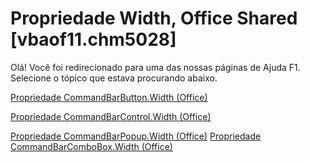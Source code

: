 
# Propriedade Width, Office Shared [vbaof11.chm5028]

Olá! Você foi redirecionado para uma das nossas páginas de Ajuda F1. Selecione o tópico que estava procurando abaixo.

[Propriedade CommandBarButton.Width (Office)](http://msdn.microsoft.com/library/f0e3f562-214b-4c0c-b239-611e710349e1%28Office.15%29.aspx)

[Propriedade CommandBarControl.Width (Office)](http://msdn.microsoft.com/library/a6821638-9cc8-3a9f-ced0-770f50de7d8c%28Office.15%29.aspx)

[Propriedade CommandBarPopup.Width (Office)](http://msdn.microsoft.com/library/a80aaeb8-c633-215b-bd28-8d25fa97dcc9%28Office.15%29.aspx)
[Propriedade CommandBarComboBox.Width (Office)](http://msdn.microsoft.com/library/5efb8c56-f896-c5e7-d457-f8862e655d1c%28Office.15%29.aspx)
